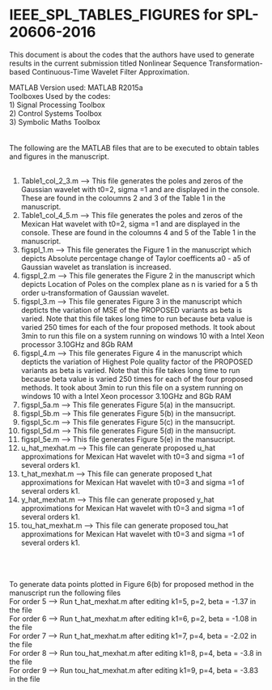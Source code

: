 # IEEE_SPL_TABLES_FIGURES for SPL-20606-2016 	
This document is about the codes that the authors have used to generate results in the current submission titled Nonlinear Sequence Transformation-based Continuous-Time Wavelet Filter Approximation.

MATLAB Version used: MATLAB R2015a <br />
Toolboxes Used by the codes:  <br />
    1) Signal Processing Toolbox  <br />
    2) Control Systems Toolbox  <br />
    3) Symbolic Maths Toolbox <br />
    <br />
    <br />
The following are the MATLAB files that are to be executed to obtain tables and figures in the manuscript.<br />
<br />
1) Table1_col_2_3.m --> This file generates the poles and zeros of the Gaussian wavelet with t0=2, sigma =1 and are displayed in the console. These are found in the coloumns 2 and 3 of the Table 1 in the manuscript. <br />
2) Table1_col_4_5.m --> This file generates the poles and zeros of the Mexican Hat wavelet with t0=2, sigma =1 and are displayed in the console. These are found in the coloumns 4 and 5 of the Table 1 in the manuscript. <br />
3) figspl_1.m --> This file generates the Figure 1 in the manuscript which depicts Absolute percentage change of Taylor coefficents a0 - a5 of Gaussian wavelet as translation is increased. <br />
4) figspl_2.m --> This file generates the Figure 2 in the manuscript which depicts Location of Poles on the complex plane as n is varied for a 5 th order u-transformation of Gaussian wavelet. <br />
5) figspl_3.m --> This file generates Figure 3 in the manuscript which depticts the variation of MSE of the PROPOSED variants as beta is varied. Note that this file takes long time to run because beta value is varied 250 times for each of the four proposed methods. It took about 3min to run this file on a system running on windows 10 with a Intel Xeon processor 3.10GHz and 8Gb RAM<br />
6) figspl_4.m --> This file generates Figure 4 in the manuscript which depticts the variation of Highest Pole quality factor of the PROPOSED variants as beta is varied. Note that this file takes long time to run because beta value is varied 250 times for each of the four proposed methods. It took about 3min to run this file on a system running on windows 10 with a Intel Xeon processor 3.10GHz and 8Gb RAM<br />
7) figspl_5a.m --> This file generates Figure 5(a) in the mansucript. <br />
8)  figspl_5b.m --> This file generates Figure 5(b) in the mansucript. <br />
9) figspl_5c.m --> This file generates Figure 5(c) in the mansucript. <br />
10)  figspl_5d.m --> This file generates Figure 5(d) in the mansucript. <br />
11)  figspl_5e.m --> This file generates Figure 5(e) in the mansucript. <br />
12) u_hat_mexhat.m --> This file can generate proposed u_hat approximations for Mexican Hat wavelet with t0=3 and sigma =1 of several orders k1. <br />
13) t_hat_mexhat.m --> This file can generate proposed t_hat approximations for Mexican Hat wavelet with t0=3 and sigma =1 of several orders k1. <br />
14) y_hat_mexhat.m --> This file can generate proposed y_hat approximations for Mexican Hat wavelet with t0=3 and sigma =1 of several orders k1. <br />
15) tou_hat_mexhat.m --> This file can generate proposed tou_hat approximations for Mexican Hat wavelet with t0=3 and sigma =1 of several orders k1. <br />
<br />
<br />
<br />
To generate data points plotted in Figure 6(b) for proposed method in the manuscript run the following files<br />
For order 5 --> Run t_hat_mexhat.m  after editing k1=5, p=2, beta = -1.37 in the file <br />
For order 6 --> Run t_hat_mexhat.m  after editing k1=6, p=2, beta = -1.08 in the file <br />
For order 7 --> Run t_hat_mexhat.m  after editing k1=7, p=4, beta = -2.02 in the file <br />
For order 8 --> Run tou_hat_mexhat.m  after editing k1=8, p=4, beta = -3.8 in the file <br />
For order 9 --> Run tou_hat_mexhat.m  after editing k1=9, p=4, beta = -3.83 in the file <br />
